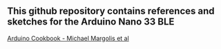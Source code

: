 ## This github repository contains references and sketches for the Arduino Nano 33 BLE

[Arduino Cookbook - Michael Margolis et al](https://www.oreilly.com/library/view/arduino-cookbook-3rd/9781491903513/) 
